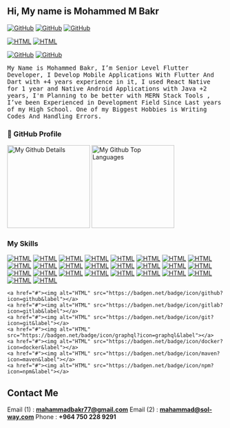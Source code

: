 ## Hi, My name is Mohammed M Bakr
<a href="#"> <img alt="GitHub" src=" https://img.shields.io/badge/Senior-Flutter%20Developer-blue"></a>  <a href="#"><img alt="GitHub" src="https://img.shields.io/badge/Full-Stack%20Developer-lightgrey"></a>  <a href="#"> <img alt="GitHub" src=" https://img.shields.io/badge/Native-Android%20Developer-red"> </a>

<p>
    <a href="#"><img alt="HTML" src="https://img.shields.io/badge/Google_Play-414141?style=for-the-badge&logo=google-play&logoColor=white"></a>
    <a href="#"><img alt="HTML" src="https://img.shields.io/badge/App_Store-0D96F6?style=for-the-badge&logo=app-store&logoColor=white"></a>
</p>

	

<a href="#"><img alt="GitHub" src="https://img.shields.io/badge/Founder-At Solway Software-yellow"></a> <a href="#"><img alt="GitHub" src="https://img.shields.io/badge/Full Stack Developer-At Lezzoo-red"></a>


<samp>
My Name is Mohammed Bakr, I’m Senior Level Flutter Developer, I Develop Mobile Applications With Flutter And Dart with +4 years experience in it, I used React Native for 1 year and Native Android Applications with Java +2 years, I'm Planning to be better with MERN Stack Tools , I’ve been Experienced in Development Field Since Last years of my High School. One of my Biggest Hobbies is Writing Codes And Handling Errors.
</samp>

### 📕 GitHub Profile
<img alt="My Github Details" src="https://github-readme-stats.vercel.app/api?username=mahammadbakr&show_icons=true&count_private=true&theme=react&hide_border=true&bg_color=1F222E&title_color=F85D7F&icon_color=F8D866" height="192px"/>
  <img alt="My Github Top Languages" src="https://github-readme-stats.vercel.app/api/top-langs/?username=mahammadbakr&langs_count=8&layout=compact&theme=react&hide_border=true&bg_color=1F222E&title_color=F85D7F&icon_color=F8D866" height="192px"/>



### My Skills
<p>
    <a href="#"><img alt="HTML" src="https://img.shields.io/badge/HTML-239120?style=for-the-badge&logo=html5&logoColor=white"></a>
    <a href="#"><img alt="HTML" src="https://img.shields.io/badge/HTML5-E34F26?style=for-the-badge&logo=html5&logoColor=white"></a>
    <a href="#"><img alt="HTML" src="https://img.shields.io/badge/CSS-239120?&style=for-the-badge&logo=css3&logoColor=white"></a>
    <a href="#"><img alt="HTML" src="https://img.shields.io/badge/CSS3-1572B6?style=for-the-badge&logo=css3&logoColor=white"></a>
    <a href="#"><img alt="HTML" src="https://img.shields.io/badge/JavaScript-323330?style=for-the-badge&logo=javascript&logoColor=F7DF1E"></a>
    <a href="#"><img alt="HTML" src="https://img.shields.io/badge/Node.js-43853D?style=for-the-badge&logo=node.js&logoColor=white"></a>
    <a href="#"><img alt="HTML" src="https://img.shields.io/badge/Express.js-404D59?style=for-the-badge"></a>
    <a href="#"><img alt="HTML" src="https://img.shields.io/badge/C%2B%2B-00599C?style=for-the-badge&logo=c%2B%2B&logoColor=white"></a>
    <a href="#"><img alt="HTML" src="https://img.shields.io/badge/Java-ED8B00?style=for-the-badge&logo=java&logoColor=white"></a>
    <a href="#"><img alt="HTML" src="https://img.shields.io/badge/Spring-6DB33F?style=for-the-badge&logo=spring&logoColor=white"></a>
    <a href="#"><img alt="HTML" src="https://img.shields.io/badge/Kotlin-0095D5?&style=for-the-badge&logo=kotlin&logoColor=white"></a>
    <a href="#"><img alt="HTML" src="https://img.shields.io/badge/Dart-0175C2?style=for-the-badge&logo=dart&logoColor=white"></a>
    <a href="#"><img alt="HTML" src="https://img.shields.io/badge/Flutter-02569B?style=for-the-badge&logo=flutter&logoColor=white"></a>
    <a href="#"><img alt="HTML" src="https://img.shields.io/badge/React-20232A?style=for-the-badge&logo=react&logoColor=61DAFB"></a>
    <a href="#"><img alt="HTML" src="https://img.shields.io/badge/React_Native-20232A?style=for-the-badge&logo=react&logoColor=61DAFB"></a>
    <a href="#"><img alt="HTML" src="https://img.shields.io/badge/Tailwind_CSS-38B2AC?style=for-the-badge&logo=tailwind-css&logoColor=white"></a>
    <a href="#"><img alt="HTML" src="https://img.shields.io/badge/Bootstrap-563D7C?style=for-the-badge&logo=bootstrap&logoColor=white"></a>
    <a href="#"><img alt="HTML" src="https://img.shields.io/badge/Material--UI-0081CB?style=for-the-badge&logo=material-ui&logoColor=white"></a>
    <a href="#"><img alt="HTML" src="https://img.shields.io/badge/Redux-593D88?style=for-the-badge&logo=redux&logoColor=white"></a>
    <a href="#"><img alt="HTML" src="https://img.shields.io/badge/MySQL-00000F?style=for-the-badge&logo=mysql&logoColor=white"></a>
    <a href="#"><img alt="HTML" src="https://img.shields.io/badge/MongoDB-4EA94B?style=for-the-badge&logo=mongodb&logoColor=white"></a>
    <a href="#"><img alt="HTML" src="https://img.shields.io/badge/SQLite-07405E?style=for-the-badge&logo=sqlite&logoColor=white"></a>
    <a href="#"><img alt="HTML" src="https://img.shields.io/badge/Google_Cloud-4285F4?style=for-the-badge&logo=google-cloud&logoColor=white"></a>
    <a href="#"><img alt="HTML" src="https://img.shields.io/badge/Amazon_AWS-232F3E?style=for-the-badge&logo=amazon-aws&logoColor=white"></a>
    <a href="#"><img alt="HTML" src="https://img.shields.io/badge/Heroku-430098?style=for-the-badge&logo=heroku&logoColor=white"></a>
    <a href="#"><img alt="HTML" src="https://img.shields.io/badge/Microsoft_Azure-0089D6?style=for-the-badge&logo=microsoft-azure&logoColor=white"></a>
  
  
    <a href="#"><img alt="HTML" src="https://badgen.net/badge/icon/github?icon=github&label"></a>
    <a href="#"><img alt="HTML" src="https://badgen.net/badge/icon/gitlab?icon=gitlab&label"></a>
    <a href="#"><img alt="HTML" src="https://badgen.net/badge/icon/git?icon=git&label"></a>
    <a href="#"><img alt="HTML" src="https://badgen.net/badge/icon/graphql?icon=graphql&label"></a>
    <a href="#"><img alt="HTML" src="https://badgen.net/badge/icon/docker?icon=docker&label"></a>
    <a href="#"><img alt="HTML" src="https://badgen.net/badge/icon/maven?icon=maven&label"></a>
    <a href="#"><img alt="HTML" src="https://badgen.net/badge/icon/npm?icon=npm&label"></a>

</p>



## Contact Me

Email (1) : **mahammadbakr77@gmail.com**
Email (2) : **mahammad@sol-way.com**
Phone : **+964 750 228 9291**

